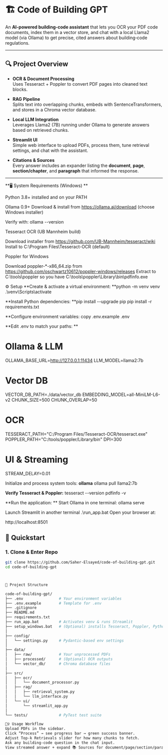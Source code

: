 # 🏗️ Code of Building GPT

An **AI-powered building-code assistant** that lets you OCR your PDF code documents, index them in a vector store, and chat with a local Llama2 model (via Ollama) to get precise, cited answers about building‐code regulations.

---

## 🔍 Project Overview

- **OCR & Document Processing**  
  Uses Tesseract + Poppler to convert PDF pages into cleaned text blocks.

- **RAG Pipeline**  
  Splits text into overlapping chunks, embeds with SentenceTransformers, and stores in a Chroma vector database.

- **Local LLM Integration**  
  Leverages Llama2 (7B) running under Ollama to generate answers based on retrieved chunks.

- **Streamlit UI**  
  Simple web interface to upload PDFs, process them, tune retrieval settings, and chat with the assistant.

- **Citations & Sources**  
  Every answer includes an expander listing the **document**, **page**, **section/chapter**, and **paragraph** that informed the response.

---

 **🖥️ System Requirements (Windows) **
 
Python 3.8+ installed and on your PATH

Ollama 0.9+
Download & install from https://ollama.ai/download (choose Windows installer)

Verify with:
ollama --version

Tesseract OCR (UB Mannheim build)

Download installer from https://github.com/UB-Mannheim/tesseract/wiki
Install to C:\Program Files\Tesseract-OCR (default)

Poppler for Windows

Download poppler-*-x86_64.zip from https://github.com/oschwartz10612/poppler-windows/releases
Extract to C:\tools\poppler so you have C:\tools\poppler\Library\bin\pdfinfo.exe

⚙️ Setup
**Create & activate a virtual environment:
**python -m venv venv
.\venv\Scripts\activate

**Install Python dependencies:
**pip install --upgrade pip
pip install -r requirements.txt

**Configure environment variables:
copy .env.example .env

**Edit .env to match your paths:
**
# Ollama & LLM
OLLAMA_BASE_URL=http://127.0.0.1:11434
LLM_MODEL=llama2:7b

# Vector DB
VECTOR_DB_PATH=./data/vector_db
EMBEDDING_MODEL=all-MiniLM-L6-v2
CHUNK_SIZE=500
CHUNK_OVERLAP=50

# OCR
TESSERACT_PATH="C:/Program Files/Tesseract-OCR/tesseract.exe"
POPPLER_PATH="C:/tools/poppler/Library/bin"
DPI=300

# UI & Streaming
STREAM_DELAY=0.01

Initialize and process system tools:
**ollama**
ollama pull llama2:7b

**Verify Tesseract & Poppler:**
tesseract --version
pdfinfo -v

**Run the application:
**
Start Ollama in one terminal:
ollama serve

Launch Streamlit in another terminal
.\run_app.bat
Open your browser at:

http://localhost:8501

## 🚀 Quickstart

### 1. Clone & Enter Repo
```bash
git clone https://github.com/Saher-Elsayed/code-of-building-gpt.git
cd code-of-building-gpt



📂 Project Structure

code-of-building-gpt/
├── .env                # Your environment variables
├── .env.example        # Template for .env
├── .gitignore
├── README.md
├── requirements.txt
├── run_app.bat         # Activates venv & runs Streamlit
├── setup_windows.bat   # (Optional) installs Tesseract, Poppler, Python deps
│
├── config/
│   └── settings.py     # Pydantic-based env settings
│
├── data/
│   ├── raw/            # Your unprocessed PDFs
│   ├── processed/      # (Optional) OCR outputs
│   └── vector_db/      # Chroma database files
│
├── src/
│   ├── ocr/
│   │   └── document_processor.py
│   ├── rag/
│   │   ├── retrieval_system.py
│   │   └── llm_interface.py
│   └── ui/
│       └── streamlit_app.py
│
└── tests/              # PyTest test suite

🏃‍♀️ Usage Workflow
Upload PDFs in the sidebar.
Click “Process” → see progress bar → green success banner.
Adjust Top-k Retrievals slider for how many chunks to fetch.
Ask any building-code question in the chat input.
View streamed answer + expand 📚 Sources for document/page/section/paragraph.
